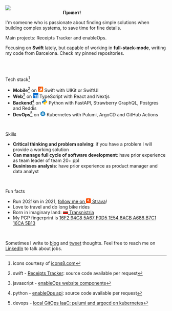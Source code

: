 <img align="left" width=180 src="https://www.via-regia.org/via_regia/geschichte/einzelthemen/thueringen/images/toepfergr.jpg">

**Привет!**

I'm someone who is passionate about finding simple solutions when building complex systems, to save time for fine details.

Main projects: Receipts Tracker and enableOps.

Focusing on **Swift** lately, but capable of working in **full-stack-mode**, writing my code from Barcelona. Check my pinned repositories.

<br clear="all"/>
<br>

Tech stack[^icons]
[^icons]: icons courtesy of [icons8.com](https://icons8.com/)
- **Mobile**[^mobile-projects] on <img src="icons/icons8-swift.svg" width="16" style> Swift with UIKit or SwiftUI
- **Web**[^web-projects] on <img src="icons/icons8-typescript.svg" width="16"> TypeScript with React and Nextjs
- **Backend**[^backend-projects] on <img src="icons/icons8-python.svg" width="16"> Python with FastAPI, Strawberry GraphQL, Postgres and Reddis
- **DevOps**[^devops-projects] on <img src="icons/icons8-kubernetes.svg" width="16"> Kubernetes with Pulumi, ArgoCD and GitHub Actions

[^mobile-projects]: swift - 
  [Receipts Tracker](https://apps.apple.com/es/app/simply-receipts-tracker/id1586132989?l=en): source code available per request
[^web-projects]: javascript -
  [enableOps website components](https://github.com/enableops/enableops.github.io/tree/main/src/components)
[^backend-projects]: python -
  [enableOps api](https://api.enableops.io/docs): source code available per request
[^devops-projects]: devops -
  [local GitOps IaaC: pulumi and argocd on kubernetes](https://github.com/AndreiChenchik/local-cluster)


<br>

Skills
- **Critical thinking and problem solving**: if you have a problem I will provide a working solution
- **Can manage full cycle of software development**: have prior experience as team leader of team 20+ ppl
- **Businisses analysis**: have prior experience as product manager and data analyst

<br>

Fun facts
- Run 2021km in 2021, [follow me on <img src="icons/strava.svg" width="15"> Strava](https://www.strava.com/athletes/44250763)!
- Love to travel and do long bike rides
- Born in imaginary land: [<img src="icons/transnistria.svg" width="16" style> Transnistria](https://en.wikipedia.org/wiki/Transnistria)
- My PGP fingerprint is [16F2 94C8 5A67 F0D5 1E54 8ACB A688 B7C1 16CA 5B13](https://github.com/AndreiChenchik/AndreiChenchik/blob/main/andrei.asc) 

<br>

Sometimes I write to [blog](https://chenchik.me) and [tweet](https://twitter.com/AndreiChenchik) thoughts. Feel free to reach me on [LinkedIn](https://www.linkedin.com/in/achenchik/) to talk about jobs. 



